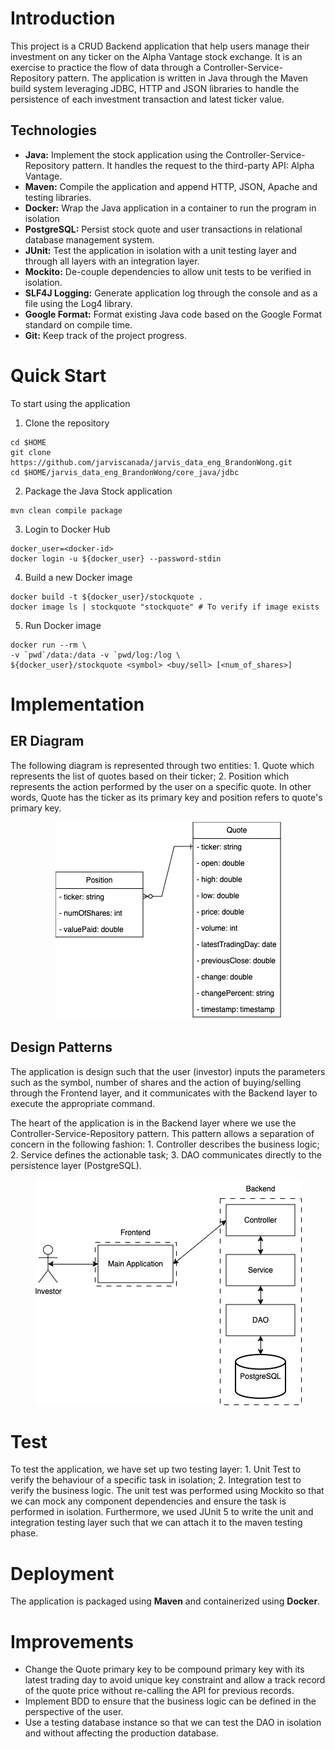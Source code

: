 # Introduction
This project is a CRUD Backend application that help users manage their investment on any ticker on the Alpha Vantage stock exchange. It is an exercise to practice the flow of data through a Controller-Service-Repository pattern. The application is written in Java through the Maven build system leveraging JDBC, HTTP and JSON libraries to handle the persistence of each investment transaction and latest ticker value.  
## Technologies
- **Java:** Implement the stock application using the Controller-Service-Repository pattern. It handles the request to the third-party API: Alpha Vantage.
- **Maven:** Compile the application and append HTTP, JSON, Apache and testing libraries.
- **Docker:** Wrap the Java application in a container to run the program in isolation
- **PostgreSQL:** Persist stock quote and user transactions in relational database management system.
- **JUnit:** Test the application in isolation with a unit testing layer and through all layers with an integration layer.
- **Mockito:** De-couple dependencies to allow unit tests to be verified in isolation.
- **SLF4J Logging:** Generate application log through the console and as a file using the Log4 library.
- **Google Format:** Format existing Java code based on the Google Format standard on compile time.
- **Git:** Keep track of the project progress.

# Quick Start
To start using the application
1. Clone the repository
```
cd $HOME
git clone https://github.com/jarviscanada/jarvis_data_eng_BrandonWong.git
cd $HOME/jarvis_data_eng_BrandonWong/core_java/jdbc
```
2. Package the Java Stock application
```
mvn clean compile package
```
3. Login to Docker Hub
```
docker_user=<docker-id>
docker login -u ${docker_user} --password-stdin
```
4. Build a new Docker image
```
docker build -t ${docker_user}/stockquote .
docker image ls | stockquote "stockquote" # To verify if image exists
```
5. Run Docker image
```
docker run --rm \
-v `pwd`/data:/data -v `pwd/log:/log \
${docker_user}/stockquote <symbol> <buy/sell> [<num_of_shares>]
```

# Implementation
## ER Diagram
The following diagram is represented through two entities: 1. Quote which represents the list of quotes based on their ticker; 2. Position which represents the action performed by the user on a specific quote. In other words, Quote has the ticker as its primary key and position refers to quote's primary key.
<p align="center">
  <img alt="Stock Quote ER Diagram" src="./resources/er-diagram-stockquote.png" />
</p>

## Design Patterns
The application is design such that the user (investor) inputs the parameters such as the symbol, number of shares and the action of buying/selling through the Frontend layer, and it communicates with the Backend layer to execute the appropriate command. 

The heart of the application is in the Backend layer where we use the Controller-Service-Repository pattern. This pattern allows a separation of concern in the following fashion: 1. Controller describes the business logic; 2. Service defines the actionable task; 3. DAO communicates directly to the persistence layer (PostgreSQL).
<p align="center">
  <img alt="Stock Quote Design Diagram" src="./resources/design-stockquote.png" />
</p>

# Test
To test the application, we have set up two testing layer: 1. Unit Test to verify the behaviour of a specific task in isolation; 2. Integration test to verify the business logic. The unit test was performed using Mockito so that we can mock any component dependencies and ensure the task is performed in isolation. Furthermore, we used JUnit 5 to write the unit and integration testing layer such that we can attach it to the maven testing phase.

# Deployment
The application is packaged using **Maven** and containerized using **Docker**.

# Improvements
- Change the Quote primary key to be compound primary key with its latest trading day to avoid unique key constraint and allow a track record of the quote price without re-calling the API for previous records.
- Implement BDD to ensure that the business logic can be defined in the perspective of the user.
- Use a testing database instance so that we can test the DAO in isolation and without affecting the production database.